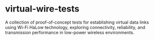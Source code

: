# virtual-wire-tests
A collection of proof-of-concept tests for establishing virtual data links using Wi-Fi HaLow technology, exploring connectivity, reliability, and transmission performance in low-power wireless environments.
